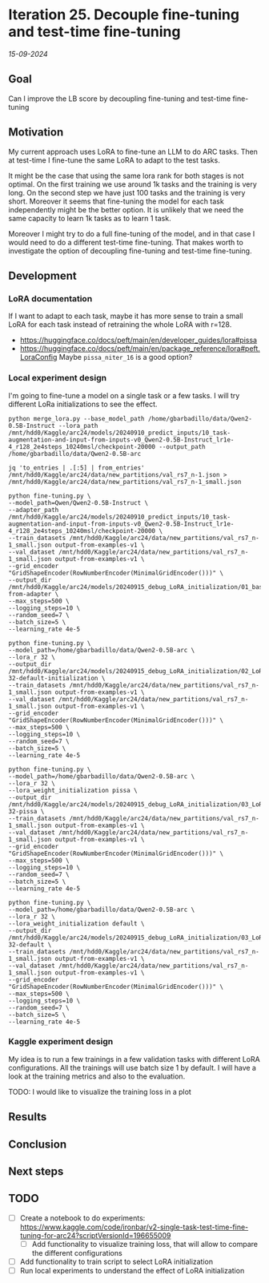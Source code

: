# Iteration 25. Decouple fine-tuning and test-time fine-tuning

_15-09-2024_

## Goal

Can I improve the LB score by decoupling fine-tuning and test-time fine-tuning

## Motivation

My current approach uses LoRA to fine-tune an LLM to do ARC tasks. Then at test-time I fine-tune the same
LoRA to adapt to the test tasks.

It might be the case that using the same lora rank for both stages is not optimal. On the first
training we use around 1k tasks and the training is very long. On the second step we have just 100
tasks and the training is very short. Moreover it seems that fine-tuning the model for each task independently
might be the better option. It is unlikely that we need the same capacity to learn 1k tasks as to learn 1 task.

Moreover I might try to do a full fine-tuning of the model, and in that case I would need to do a different
test-time fine-tuning. That makes worth to investigate the option of decoupling fine-tuning and test-time fine-tuning.

## Development

### LoRA documentation

If I want to adapt to each task, maybe it has more sense to train a small LoRA for each task instead
of retraining the whole LoRA with r=128.

- https://huggingface.co/docs/peft/main/en/developer_guides/lora#pissa
- https://huggingface.co/docs/peft/main/en/package_reference/lora#peft.LoraConfig Maybe `pissa_niter_16` is a good option?

### Local experiment design

I'm going to fine-tune a model on a single task or a few tasks. I will try different LoRa initializations
to see the effect.

```
python merge_lora.py --base_model_path /home/gbarbadillo/data/Qwen2-0.5B-Instruct --lora_path /mnt/hdd0/Kaggle/arc24/models/20240910_predict_inputs/10_task-augmentation-and-input-from-inputs-v0_Qwen2-0.5B-Instruct_lr1e-4_r128_2e4steps_10240msl/checkpoint-20000 --output_path /home/gbarbadillo/data/Qwen2-0.5B-arc

jq 'to_entries | .[:5] | from_entries' /mnt/hdd0/Kaggle/arc24/data/new_partitions/val_rs7_n-1.json > /mnt/hdd0/Kaggle/arc24/data/new_partitions/val_rs7_n-1_small.json

python fine-tuning.py \
--model_path=Qwen/Qwen2-0.5B-Instruct \
--adapter_path /mnt/hdd0/Kaggle/arc24/models/20240910_predict_inputs/10_task-augmentation-and-input-from-inputs-v0_Qwen2-0.5B-Instruct_lr1e-4_r128_2e4steps_10240msl/checkpoint-20000 \
--train_datasets /mnt/hdd0/Kaggle/arc24/data/new_partitions/val_rs7_n-1_small.json output-from-examples-v1 \
--val_dataset /mnt/hdd0/Kaggle/arc24/data/new_partitions/val_rs7_n-1_small.json output-from-examples-v1 \
--grid_encoder "GridShapeEncoder(RowNumberEncoder(MinimalGridEncoder()))" \
--output_dir /mnt/hdd0/Kaggle/arc24/models/20240915_debug_LoRA_initialization/01_baseline-from-adapter \
--max_steps=500 \
--logging_steps=10 \
--random_seed=7 \
--batch_size=5 \
--learning_rate 4e-5

python fine-tuning.py \
--model_path=/home/gbarbadillo/data/Qwen2-0.5B-arc \
--lora_r 32 \
--output_dir /mnt/hdd0/Kaggle/arc24/models/20240915_debug_LoRA_initialization/02_LoRA-32-default-initialization \
--train_datasets /mnt/hdd0/Kaggle/arc24/data/new_partitions/val_rs7_n-1_small.json output-from-examples-v1 \
--val_dataset /mnt/hdd0/Kaggle/arc24/data/new_partitions/val_rs7_n-1_small.json output-from-examples-v1 \
--grid_encoder "GridShapeEncoder(RowNumberEncoder(MinimalGridEncoder()))" \
--max_steps=500 \
--logging_steps=10 \
--random_seed=7 \
--batch_size=5 \
--learning_rate 4e-5

python fine-tuning.py \
--model_path=/home/gbarbadillo/data/Qwen2-0.5B-arc \
--lora_r 32 \
--lora_weight_initialization pissa \
--output_dir /mnt/hdd0/Kaggle/arc24/models/20240915_debug_LoRA_initialization/03_LoRA-32-pissa \
--train_datasets /mnt/hdd0/Kaggle/arc24/data/new_partitions/val_rs7_n-1_small.json output-from-examples-v1 \
--val_dataset /mnt/hdd0/Kaggle/arc24/data/new_partitions/val_rs7_n-1_small.json output-from-examples-v1 \
--grid_encoder "GridShapeEncoder(RowNumberEncoder(MinimalGridEncoder()))" \
--max_steps=500 \
--logging_steps=10 \
--random_seed=7 \
--batch_size=5 \
--learning_rate 4e-5

python fine-tuning.py \
--model_path=/home/gbarbadillo/data/Qwen2-0.5B-arc \
--lora_r 32 \
--lora_weight_initialization default \
--output_dir /mnt/hdd0/Kaggle/arc24/models/20240915_debug_LoRA_initialization/03_LoRA-32-default \
--train_datasets /mnt/hdd0/Kaggle/arc24/data/new_partitions/val_rs7_n-1_small.json output-from-examples-v1 \
--val_dataset /mnt/hdd0/Kaggle/arc24/data/new_partitions/val_rs7_n-1_small.json output-from-examples-v1 \
--grid_encoder "GridShapeEncoder(RowNumberEncoder(MinimalGridEncoder()))" \
--max_steps=500 \
--logging_steps=10 \
--random_seed=7 \
--batch_size=5 \
--learning_rate 4e-5
```

### Kaggle experiment design

My idea is to run a few trainings in a few validation tasks with different LoRA configurations. All
the trainings will use batch size 1 by default. I will have a look at the training metrics and also
to the evaluation.

TODO: I would like to visualize the training loss in a plot

## Results

## Conclusion

## Next steps

## TODO

- [ ] Create a notebook to do experiments: https://www.kaggle.com/code/ironbar/v2-single-task-test-time-fine-tuning-for-arc24?scriptVersionId=196655009
  - [ ] Add functionality to visualize training loss, that will allow to compare the different configurations
- [ ] Add functionality to train script to select LoRA initialization
- [ ] Run local experiments to understand the effect of LoRA initialization
